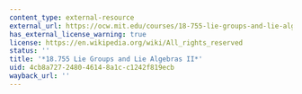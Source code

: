 ```yaml
---
content_type: external-resource
external_url: https://ocw.mit.edu/courses/18-755-lie-groups-and-lie-algebras-ii-spring-2024/
has_external_license_warning: true
license: https://en.wikipedia.org/wiki/All_rights_reserved
status: ''
title: '*18.755 Lie Groups and Lie Algebras II*'
uid: 4cb8a727-2480-4614-8a1c-c1242f819ecb
wayback_url: ''
---
```

